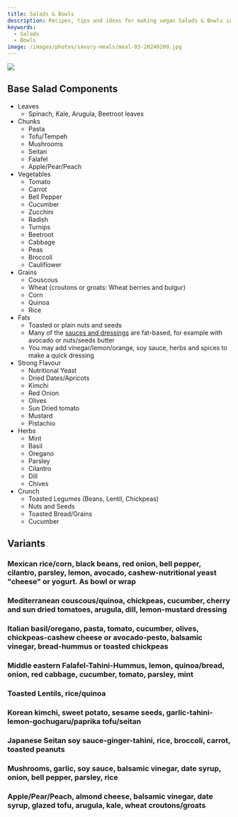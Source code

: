 ```yaml
---
title: Salads & Bowls
description: Recipes, tips and ideas for making vegan Salads & Bowls in a practical, healthy and sustainable way.
keywords: 
  - Salads
  - Bowls
image: /images/photos/savory-meals/meal-03-20240209.jpg
---
```


![](/images/photos/savory-meals/meal-01-20240201.jpg)

## Base Salad Components

- Leaves
  - Spinach, Kale, Arugula, Beetroot leaves
- Chunks 
  - Pasta
  - Tofu/Tempeh
  - Mushrooms
  - Seitan
  - Falafel
  - Apple/Pear/Peach
- Vegetables
  - Tomato
  - Carrot
  - Bell Pepper
  - Cucumber
  - Zucchini
  - Radish
  - Turnips
  - Beetroot
  - Cabbage
  - Peas
  - Broccoli
  - Cauliflower
- Grains
  - Couscous
  - Wheat (croutons or groats: Wheat berries and bulgur)
  - Corn
  - Quinoa
  - Rice
- Fats
  - Toasted or plain nuts and seeds
  - Many of the [sauces and dressings](../auxiliary_ingredients/dressings_vinaigrettes_sauces.md) are fat-based, for example with avocado or nuts/seeds butter
   - You may add vinegar/lemon/orange, soy sauce, herbs and spices to make a quick dressing
- Strong Flavour
  - Nutritional Yeast
  - Dried Dates/Apricots
  - Kimchi
  - Red Onion
  - Olives
  - Sun Dried tomato
  - Mustard
  - Pistachio
- Herbs
  - Mint
  - Basil
  - Oregano
  - Parsley
  - Cilantro
  - Dill
  - Chives
- Crunch
  - Toasted Legumes (Beans, Lentil, Chickpeas)
  - Nuts and Seeds
  - Toasted Bread/Grains
  - Cucumber


## Variants

### Mexican rice/corn, black beans, red onion, bell pepper, cilantro, parsley, lemon, avocado, cashew-nutritional yeast "cheese" or yogurt. As bowl or wrap
### Mediterranean couscous/quinoa, chickpeas,  cucumber, cherry and sun dried tomatoes, arugula, dill, lemon-mustard dressing
### Italian basil/oregano, pasta, tomato, cucumber, olives, chickpeas-cashew cheese or avocado-pesto, balsamic vinegar, bread-hummus or toasted chickpeas
### Middle eastern Falafel-Tahini-Hummus, lemon, quinoa/bread, onion, red cabbage, cucumber, tomato, parsley, mint
### Toasted Lentils, rice/quinoa
### Korean kimchi, sweet potato, sesame seeds, garlic-tahini-lemon-gochugaru/paprika tofu/seitan
### Japanese Seitan soy sauce-ginger-tahini, rice, broccoli, carrot, toasted peanuts
### Mushrooms, garlic, soy sauce, balsamic vinegar, date syrup, onion, bell pepper, parsley, rice
### Apple/Pear/Peach, almond cheese, balsamic vinegar, date syrup, glazed tofu, arugula, kale, wheat croutons/groats